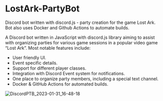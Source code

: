 # LostArk-PartyBot
Discord bot written with discord.js - party creation for the game Lost Ark. Bot also uses Docker and Github Actions to automate builds.

A Discord bot written in JavaScript with discord.js library aiming to assist with organizing parties for various game sessions in a popular video game “Lost Ark”. Most notable features include:

- User friendly UI.
- Event specific details.
- Support for different player classes.
- Integration with Discord Event system for notifications.
- One place to organize party members, including a special text channel.
- Docker & GitHub Actions for automated builds.

![DiscordPTB_2023-01-31_16-48-18](https://user-images.githubusercontent.com/22894343/220177001-4c7e8e6d-878f-4057-94a0-2d9e237e6e72.gif)
